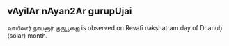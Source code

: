 ## vAyilAr nAyan2Ar gurupUjai

வாயிலார் நாயனார் குருபூஜை is observed on Revatī nakṣhatram day of Dhanuḥ (solar) month.



